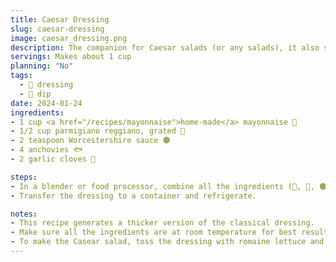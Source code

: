 ```yaml
---
title: Caesar Dressing
slug: caesar-dressing
image: caesar_dressing.png
description: The companion for Caesar salads (or any salads), it also serves as a delightful dip or a spread for sandwiches.
servings: Makes about 1 cup
planning: "No"
tags:
  - 🥗 dressing
  - 🥣 dip
date: 2024-01-24
ingredients:
- 1 cup <a href="/recipes/mayonnaise">home-made</a> mayonnaise 🥣
- 1/2 cup parmigiano reggiano, grated 🧀
- 2 teaspoon Worcestershire sauce 🟤
- 4 anchovies 🐟
- 2 garlic cloves 🧄

steps:
- In a blender or food processor, combine all the ingredients (🥣, 🧀, 🟤, 🐟, 🧄). Blend them together until well mixed.
- Transfer the dressing to a container and refrigerate.

notes:
- This recipe generates a thicker version of the classical dressing.
- Make sure all the ingredients are at room temperature for best results.
- To make the Casear salad, toss the dressing with romaine lettuce and croutons. Top with more grated parmigiano reggiano.
---
```

